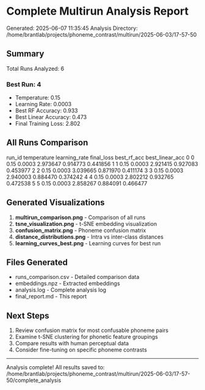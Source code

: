# Complete Multirun Analysis Report
Generated: 2025-06-07 11:35:45
Analysis Directory: /home/brantlab/projects/phoneme_contrast/multirun/2025-06-03/17-57-50

## Summary

Total Runs Analyzed: 6

### Best Run: 4
- Temperature: 0.15
- Learning Rate: 0.0003
- Best RF Accuracy: 0.933
- Best Linear Accuracy: 0.473
- Final Training Loss: 2.802

## All Runs Comparison

  run_id  temperature  learning_rate  final_loss  best_rf_acc  best_linear_acc
0      0         0.15         0.0003    2.973647     0.914773         0.441856
1      1         0.15         0.0003    2.921415     0.927083         0.453977
2      2         0.15         0.0003    3.039665     0.871970         0.411174
3      3         0.15         0.0003    2.940003     0.884470         0.374242
4      4         0.15         0.0003    2.802212     0.932765         0.472538
5      5         0.15         0.0003    2.858267     0.884091         0.466477

## Generated Visualizations

1. **multirun_comparison.png** - Comparison of all runs
2. **tsne_visualization.png** - t-SNE embedding visualization
3. **confusion_matrix.png** - Phoneme confusion matrix
4. **distance_distributions.png** - Intra vs inter-class distances
5. **learning_curves_best.png** - Learning curves for best run

## Files Generated

- runs_comparison.csv - Detailed comparison data
- embeddings.npz - Extracted embeddings
- analysis.log - Complete analysis log
- final_report.md - This report

## Next Steps

1. Review confusion matrix for most confusable phoneme pairs
2. Examine t-SNE clustering for phonetic feature groupings
3. Compare results with human perceptual data
4. Consider fine-tuning on specific phoneme contrasts

---
Analysis complete! All results saved to: /home/brantlab/projects/phoneme_contrast/multirun/2025-06-03/17-57-50/complete_analysis
